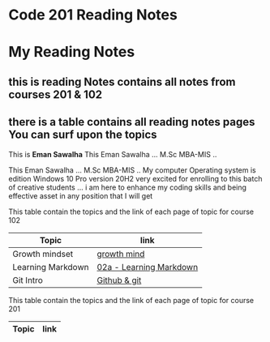 # Code 201 Reading Notes
# My Reading Notes

## this is reading Notes contains all notes from courses 201 & 102 ##
## there is a table contains all reading notes pages You can surf upon the topics ##


This is **Eman Sawalha** This Eman Sawalha ... M.Sc MBA-MIS ..

This Eman Sawalha ... M.Sc MBA-MIS ..
My computer Operating system is
edition  Windows 10 Pro
version  20H2
very excited for enrolling to this
batch of creative students ...
i am here to enhance my coding
skills and being effective asset
in any position that I will get

This table contain the topics and the link of each page of topic for course 102

**Topic**|**link**
---------|---------
Growth mindset|[growth mind](https://emansawalha.github.io/Reading-Note/mindset)
 Learning Markdown|[02a - Learning Markdown](https://emansawalha.github.io/Reading-Note/02a%20-%20Learning%20Markdown)
 Git Intro | [ Github & git ](https://emansawalha.github.io/Reading-Note/Git-Intro)

This table contain the topics and the link of each page of topic for course 201

**Topic**|**link**
---------|---------
